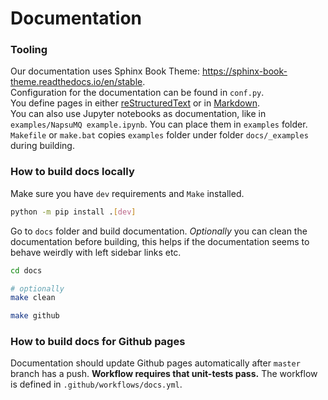 # Documentation

### Tooling

Our documentation uses Sphinx Book Theme: https://sphinx-book-theme.readthedocs.io/en/stable. <br>
Configuration for the documentation can be found in `conf.py`. <br>
You define pages in either [reStructuredText](https://docutils.sourceforge.io/rst.html) or in [Markdown](https://www.markdownguide.org/). <br>
You can also use Jupyter notebooks as documentation, like in `examples/NapsuMQ example.ipynb`. You can place them in `examples` folder. `Makefile` or `make.bat` copies `examples` folder under folder `docs/_examples` during building. <br>

### How to build docs locally

Make sure you have `dev` requirements and `Make` installed.

```bash
python -m pip install .[dev]
```

Go to `docs` folder and build documentation. *Optionally* you can clean the documentation before building, this helps if the documentation seems to behave weirdly with left sidebar links etc. 

```bash
cd docs

# optionally
make clean

make github
```

### How to build docs for Github pages

Documentation should update Github pages automatically after `master` branch has a push. **Workflow requires that unit-tests pass.** The workflow is defined in `.github/workflows/docs.yml`.